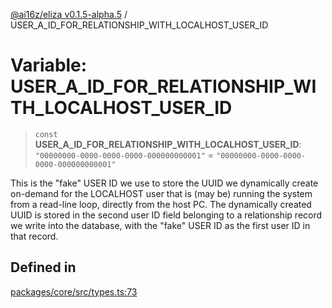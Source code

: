 [@ai16z/eliza v0.1.5-alpha.5](../index.md) / USER\_A\_ID\_FOR\_RELATIONSHIP\_WITH\_LOCALHOST\_USER\_ID

# Variable: USER\_A\_ID\_FOR\_RELATIONSHIP\_WITH\_LOCALHOST\_USER\_ID

> `const` **USER\_A\_ID\_FOR\_RELATIONSHIP\_WITH\_LOCALHOST\_USER\_ID**: `"00000000-0000-0000-0000-000000000001"` = `"00000000-0000-0000-0000-000000000001"`

This is the "fake" USER ID we use to store the UUID we dynamically
 create on-demand for the LOCALHOST user that is (may be) running the
 system from a read-line loop, directly from the host PC.  The
 dynamically created UUID is stored in the second user ID field belonging
 to a relationship record we write into the database, with the "fake"
 USER ID as the first user ID in that record.

## Defined in

[packages/core/src/types.ts:73](https://github.com/roschler/eliza/blob/main/packages/core/src/types.ts#L73)
